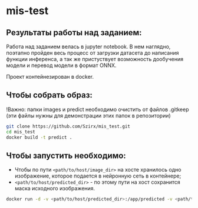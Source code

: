 # mis-test

## Результаты работы над заданием:
Работа над заданием велась в jupyter notebook. В нем наглядно, поэтапно пройден весь процесс от загрузки датасета до написания функции инференса, а так же пристуствует возможность дообучения модели и перевод модели в формат ONNX.

Проект контейнезирован в docker.
## Чтобы собрать образ: 
!Важно: папки images и predict необходимо очистить от файлов .gitkeep (эти файлы нужны для демонстрации этих папок в репозитории)
```bash
git clone https://github.com/Szirx/mis_test.git
cd mis_test
docker build -t predict .
```
## Чтобы запустить необходимо:
- Чтобы по пути `<path/to/host/image_dir>` на хосте хранилось одно изображение, которое подается в нейронную сеть в контейнере;
- `<path/to/host/predicted_dir>` - по этому пути на хост сохранится маска исходного изображения. 
```bash
docker run -d -v <path/to/host/predicted_dir>:/app/predicted -v <path/to/host/image_dir>:/app/images <docker image-id>
```

 

